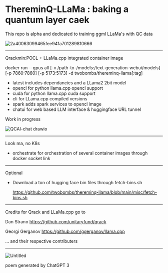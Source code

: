 # ThereminQ-LLaMa : baking a quantum layer caek

This repo is alpha and dedicated to training ggml LLaMa's with QC data

![2a40063099465fee941a701289810666](https://github.com/twobombs/thereminq-llama/assets/12692227/6097d5e2-92fa-4bff-9297-c26d98f31d84)

--------

Qrackmin:POCL + LLaMa.cpp integrated container image

docker run --gpus all [-v /path-to-/models:/text-generation-webui/models] [-p 7860:7860] [-p 5173:5173] -d twobombs/thereminq-llama[:tag] 
- latest includes dependancies and a LLama2 2bit model 
- opencl for python llama.cpp opencl support
- cuda for python llama.cpp cuda support
- cli for LLama.cpp compiled versions
- spark adds spark services to opencl image
- chatui for web based LLM interface & huggingface URL tunnel

Work in progress 

![QCAI-chat drawio](https://github.com/twobombs/thereminq-llama/assets/12692227/1421f71c-b1cc-4562-a59c-c0d9448be562)


--------

Look ma, no K8s

- orchestrate for orchestration of several container images through docker socket link

--------

Optional
- Download a ton of hugging face bin files through fetch-bins.sh

  https://github.com/twobombs/thereminq-llama/blob/main/misc/fetch-bins.sh

--------

Credits for Qrack and LLaMa.cpp go to

Dan Strano https://github.com/unitaryfund/qrack

Georgi Gerganov https://github.com/ggerganov/llama.cpp

... and their respective contributers

--------
![Untitled](https://user-images.githubusercontent.com/12692227/232248160-f4c2a3aa-fd19-4b62-b6f2-532ec44ca0e3.png)

poem generated by ChatGPT 3
